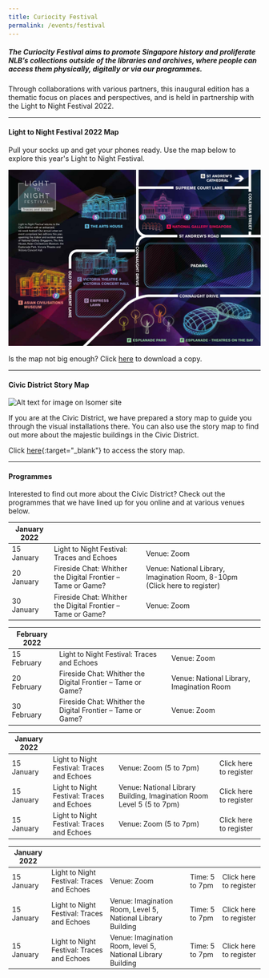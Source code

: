 ```yaml
---
title: Curiocity Festival
permalink: /events/festival
---
```

##### **The Curiocity Festival aims to promote Singapore history and proliferate NLB’s collections outside of the libraries and archives, where people can access them physically, digitally or via our programmes.**

Through collaborations with various partners, this inaugural edition has a thematic focus on places and perspectives, and is held in partnership with the Light to Night Festival 2022.

___

#### **Light to Night Festival 2022 Map**

Pull your socks up and get your phones ready. Use the map below to explore this year's Light to Night Festival.

![Alt text for image on Isomer site](/images/sample_light_map.jpg)

Is the map not big enough? Click [here](/files/sample-light-map.pdf) to download a copy.

________

#### **Civic District Story Map**

![Alt text for image on Isomer site](/images/storymap-image-padang.png)

If you are at the Civic District, we have prepared a story map to guide you through the visual installations there. You can also use the story map to find out more about the majestic buildings in the Civic District.

Click [here](https://uploads.knightlab.com/storymapjs/04f5c05311b7e48aadefd0cdd269c308/historic-padang/index.html){:target="_blank"} to access the story map.

_____

#### **Programmes**

Interested to find out more about the Civic District? Check out the programmes that we have lined up for you online and at various venues below.

| **January 2022** | | |
| -------- | -------- | -------- |
| 15 January     | Light to Night Festival: Traces and Echoes    | Venue: Zoom     |
| 20 January     |Fireside Chat: Whither the Digital Frontier – Tame or Game?   | Venue: National Library, Imagination Room, 8-10pm (Click here to register)     |
| 30 January     | Fireside Chat: Whither the Digital Frontier – Tame or Game?     | Venue: Zoom     |

| **February 2022** | | |
| -------- | -------- | -------- |
| 15 February     | Light to Night Festival: Traces and Echoes    | Venue: Zoom     |
| 20 February     |Fireside Chat: Whither the Digital Frontier – Tame or Game?   | Venue: National Library, Imagination Room     |
| 30 February     | Fireside Chat: Whither the Digital Frontier – Tame or Game?     | Venue: Zoom     |



|  **January 2022** | | | |
| -------- | -------- | -------- | -------- |
| 15 January     | Light to Night Festival: Traces and Echoes     | Venue: Zoom (5 to 7pm)     | Click here to register     |
| 15 January     | Light to Night Festival: Traces and Echoes     | Venue: National Library Building, Imagination Room Level 5 (5 to 7pm)     | Click here to register     |
| 15 January     | Light to Night Festival: Traces and Echoes     | Venue: Zoom (5 to 7pm)     | Click here to register     |

|  **January 2022** | | | | |
| -------- | -------- | -------- | -------- | -------- |
| 15 January     | Light to Night Festival: Traces and Echoes     | Venue: Zoom     |Time: 5 to 7pm    | Click here to register |
| 15 January     | Light to Night Festival: Traces and Echoes     | Venue: Imagination Room, Level 5, National Library Building     |Time: 5 to 7pm    | Click here to register |
| 15 January     | Light to Night Festival: Traces and Echoes     | Venue: Imagination Room, level 5, National Library Building     |Time: 5 to 7pm    | Click here to register |